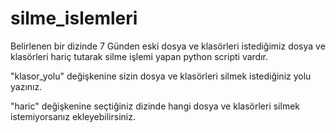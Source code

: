 # silme_islemleri

Belirlenen bir dizinde 7 Günden eski dosya ve klasörleri istediğimiz dosya ve klasörleri hariç tutarak silme işlemi yapan python scripti vardır.

"klasor_yolu" değişkenine sizin dosya ve klasörleri silmek istediğiniz yolu yazınız.

"haric" değişkenine seçtiğiniz dizinde hangi dosya ve klasörleri silmek istemiyorsanız ekleyebilirsiniz.



